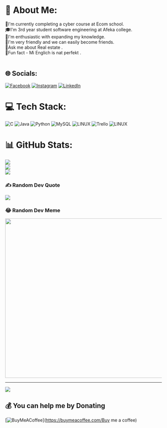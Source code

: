 # 💫 About Me:
🐍I'm currently completing a cyber course at Ecom school.<br>🎓I'm 3rd year student software engineering at Afeka college.<br>🤖I'm enthusiastic with expanding  my knowledge.<br>🤗I'm very friendly and we can easily become friends.<br>🔑Ask me about Real estate .<br>🤣Fun fact - Mi Englich is nat perfekt .<br><br>


## 🌐 Socials:
[![Facebook](https://img.shields.io/badge/Facebook-%231877F2.svg?logo=Facebook&logoColor=white)](https://facebook.com/https://www.facebook.com/natali.dahary) [![Instagram](https://img.shields.io/badge/Instagram-%23E4405F.svg?logo=Instagram&logoColor=white)](https://instagram.com/natalidahary) [![LinkedIn](https://img.shields.io/badge/LinkedIn-%230077B5.svg?logo=linkedin&logoColor=white)](https://linkedin.com/in/natalidahary) 

# 💻 Tech Stack:
![C](https://img.shields.io/badge/c-%2300599C.svg?style=for-the-badge&logo=c&logoColor=white) ![Java](https://img.shields.io/badge/java-%23ED8B00.svg?style=for-the-badge&logo=java&logoColor=white) ![Python](https://img.shields.io/badge/python-3670A0?style=for-the-badge&logo=python&logoColor=ffdd54) ![MySQL](https://img.shields.io/badge/mysql-%2300f.svg?style=for-the-badge&logo=mysql&logoColor=white) ![LINUX](https://img.shields.io/badge/Linux-FCC624?style=for-the-badge&logo=linux&logoColor=black) ![Trello](https://img.shields.io/badge/Trello-%23026AA7.svg?style=for-the-badge&logo=Trello&logoColor=white) ![LINUX](https://img.shields.io/badge/Linux-FCC624?style=for-the-badge&logo=linux&logoColor=black)
# 📊 GitHub Stats:
![](https://github-readme-stats.vercel.app/api?username=natalidahary&theme=darcula&hide_border=false&include_all_commits=true&count_private=true)<br/>
![](https://github-readme-streak-stats.herokuapp.com/?user=natalidahary&theme=darcula&hide_border=false)<br/>
![](https://github-readme-stats.vercel.app/api/top-langs/?username=natalidahary&theme=darcula&hide_border=false&include_all_commits=true&count_private=true&layout=compact)

### ✍️ Random Dev Quote
![](https://quotes-github-readme.vercel.app/api?type=horizontal&theme=dark)

### 😂 Random Dev Meme
<img src="https://random-memer.herokuapp.com/" width="512px"/>

---
[![](https://visitcount.itsvg.in/api?id=natalidahary&icon=0&color=12)](https://visitcount.itsvg.in)

  ## 💰 You can help me by Donating
  [![BuyMeACoffee](https://img.shields.io/badge/Buy%20Me%20a%20Coffee-ffdd00?style=for-the-badge&logo=buy-me-a-coffee&logoColor=black)](https://buymeacoffee.com/Buy me a coffee) 

  
<!-- Proudly created with GPRM ( https://gprm.itsvg.in ) -->
